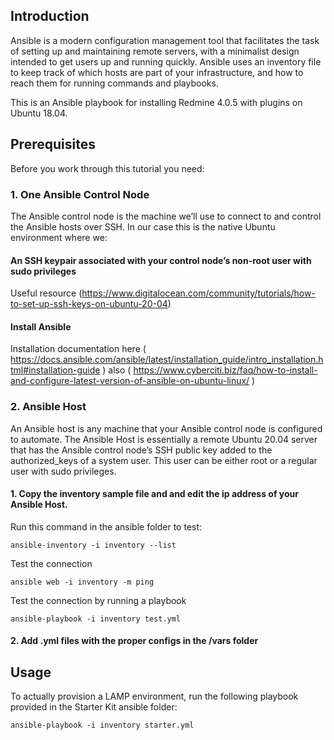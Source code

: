 ## Introduction
Ansible is a modern configuration management tool that facilitates the task of setting up and maintaining remote servers, with a minimalist design intended to get users up and running quickly. Ansible uses an inventory file to keep track of which hosts are part of your infrastructure, and how to reach them for running commands and playbooks.

This is an Ansible playbook for installing Redmine 4.0.5 with plugins on Ubuntu 18.04.

## Prerequisites

Before you work through this tutorial you need:

### 1. One Ansible Control Node
   The Ansible control node is the machine we’ll use to connect to and control the Ansible hosts over SSH. In our case this is the native Ubuntu environment where we:

#### An SSH keypair associated with your control node’s non-root user with sudo privileges

Useful resource (https://www.digitalocean.com/community/tutorials/how-to-set-up-ssh-keys-on-ubuntu-20-04)

#### Install Ansible

Installation documentation here ( https://docs.ansible.com/ansible/latest/installation_guide/intro_installation.html#installation-guide )
also ( https://www.cyberciti.biz/faq/how-to-install-and-configure-latest-version-of-ansible-on-ubuntu-linux/ )

### 2. Ansible Host
   An Ansible host is any machine that your Ansible control node is configured to automate. The Ansible Host is essentially a remote Ubuntu 20.04 server that has the Ansible control node’s SSH public key added to the authorized_keys of a system user. This user can be either root or a regular user with sudo privileges.

####    1. Copy the inventory sample file and and edit the ip address of your Ansible Host.

Run this command in the ansible folder to test:
```shell
ansible-inventory -i inventory --list
```
Test the connection
```shell
ansible web -i inventory -m ping
```
Test the connection by running a playbook
```shell
ansible-playbook -i inventory test.yml
```
####    2. Add .yml files with the proper configs in the /vars folder

## Usage

To actually provision a LAMP environment, run the following playbook provided in the Starter Kit ansible folder:
```shell
ansible-playbook -i inventory starter.yml
```
